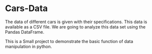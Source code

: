 # Cars-Data
The data of different cars is given with their specifications.   This data is available as a CSV file. We are going to analyze this data set using the Pandas DataFrame.


This is a Small project to demonstrate the basic function of data manipulation in python.
